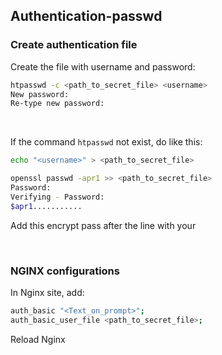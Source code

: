 ## Authentication-passwd


### Create authentication file

Create the file with username and password:
```bash
htpasswd -c <path_to_secret_file> <username>
New password:
Re-type new password:
```

<br>

If the command <code>htpasswd</code> not exist, do like this:
```bash
echo "<username>" > <path_to_secret_file>

openssl passwd -apr1 >> <path_to_secret_file>
Password:
Verifying - Password:
$apr1...........
```
Add this encrypt pass after the line with your <username>

<br>


### NGINX configurations

In Nginx site, add:
```bash
auth_basic "<Text_on_prompt>";
auth_basic_user_file <path_to_secret_file>;
```

Reload Nginx
